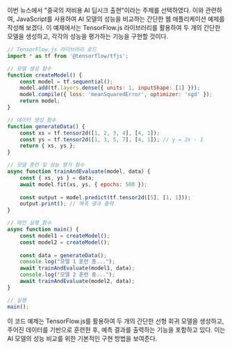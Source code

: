 이번 뉴스에서 "중국의 저비용 AI 딥시크 출현"이라는 주제를 선택하였다. 이와 관련하여, JavaScript를 사용하여 AI 모델의 성능을 비교하는 간단한 웹 애플리케이션 예제를 작성해 보겠다. 이 예제에서는 TensorFlow.js 라이브러리를 활용하여 두 개의 간단한 모델을 생성하고, 각각의 성능을 평가하는 기능을 구현할 것이다.

```javascript
// TensorFlow.js 라이브러리 로드
import * as tf from '@tensorflow/tfjs';

// 모델 생성 함수
function createModel() {
    const model = tf.sequential();
    model.add(tf.layers.dense({ units: 1, inputShape: [1] }));
    model.compile({ loss: 'meanSquaredError', optimizer: 'sgd' });
    return model;
}

// 데이터 생성 함수
function generateData() {
    const xs = tf.tensor2d([1, 2, 3, 4], [4, 1]);
    const ys = tf.tensor2d([1, 3, 5, 7], [4, 1]); // y = 2x - 1
    return { xs, ys };
}

// 모델 훈련 및 성능 평가 함수
async function trainAndEvaluate(model, data) {
    const { xs, ys } = data;
    await model.fit(xs, ys, { epochs: 500 });
    
    const output = model.predict(tf.tensor2d([5], [1, 1]));
    output.print(); // 예측 결과 출력
}

// 메인 실행 함수
async function main() {
    const model1 = createModel();
    const model2 = createModel();
    
    const data = generateData();
    console.log("모델 1 훈련 중...");
    await trainAndEvaluate(model1, data);
    console.log("모델 2 훈련 중...");
    await trainAndEvaluate(model2, data);
}

// 실행
main();
```

이 코드 예제는 TensorFlow.js를 활용하여 두 개의 간단한 선형 회귀 모델을 생성하고, 주어진 데이터를 기반으로 훈련한 후, 예측 결과를 출력하는 기능을 포함하고 있다. 이는 AI 모델의 성능 비교를 위한 기본적인 구현 방법을 보여준다.